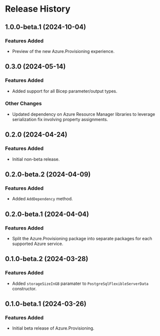 # Release History

## 1.0.0-beta.1 (2024-10-04)

### Features Added

- Preview of the new Azure.Provisioning experience.

## 0.3.0 (2024-05-14)

### Features Added

- Added support for all Bicep parameter/output types.

### Other Changes

- Updated dependency on Azure Resource Manager libraries to leverage serialization fix involving property assignments.

## 0.2.0 (2024-04-24)

### Features Added

- Initial non-beta release.

## 0.2.0-beta.2 (2024-04-09)

### Features Added

- Added `AddDependency` method.

## 0.2.0-beta.1 (2024-04-04)

### Features Added

- Split the Azure.Provisioning package into separate packages for each supported Azure service.

## 0.1.0-beta.2 (2024-03-28)

### Features Added

- Added `storageSizeInGB` paramater to `PostgreSqlFlexibleServerData` constructor.

## 0.1.0-beta.1 (2024-03-26)

### Features Added

- Initial beta release of Azure.Provisioning.
